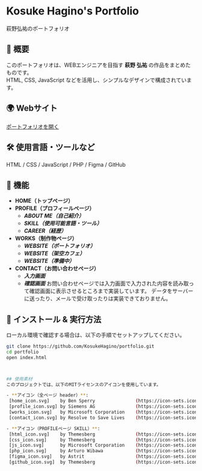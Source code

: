 # Kosuke Hagino's Portfolio
萩野弘祐のポートフォリオ

## 🌟 概要
このポートフォリオは、WEBエンジニアを目指す **萩野 弘祐** の作品をまとめたものです。  
HTML, CSS, JavaScript などを活用し、シンプルなデザインで構成されています。

## 🌍 Webサイト
[ポートフォリオを開く](https://KosukeHagino.github.io/portfolio/)

## 🛠 使用言語・ツールなど
HTML / CSS / JavaScript / PHP / Figma / GitHub

## 📌 機能
- **HOME（トップページ）**
- **PROFILE（プロフィールページ）**
    - ***ABOUT ME（自己紹介）***
    - ***SKILL（使用可能言語・ツール）***
    - ***CAREER（経歴）***
- **WORKS（制作物ページ）**
    - ***WEBSITE（ポートフォリオ）***
    - ***WEBSITE（架空カフェ）***
    - ***WEBSITE（準備中）***
- **CONTACT（お問い合わせページ）**
    - ***入力画面***
    - ***確認画面***
お問い合わせページでは入力画面で入力された内容を読み取って確認画面に表示させるところまで実装しています。
データをサーバーに送ったり、メールで受け取ったりは実装できておりません。    

## 🚀 インストール & 実行方法
ローカル環境で確認する場合は、以下の手順でセットアップしてください。

```bash
git clone https://github.com/KosukeHagino/portfolio.git
cd portfolio
open index.html



## 使用素材
このプロジェクトでは、以下のMITライセンスのアイコンを使用しています。

- **アイコン（全ページ header）**:
 [home_icon.svg]    by Ben Sperry               (https://icon-sets.iconify.design)
 [profile_icon.svg] by Siemens AG               (https://icon-sets.iconify.design)
 [works_icon.svg]   by Microsoft Corporation    (https://icon-sets.iconify.design)
 [contact_icon.svg] by Resolve to Save Lives    (https://icon-sets.iconify.design)

- **アイコン（PROFILEページ SKILL）**: 
 [html_icon.svg]    by Themesberg               (https://icon-sets.iconify.design)
 [css_icon.svg]     by Themesberg               (https://icon-sets.iconify.design)
 [js_icon.svg]      by Microsoft Corporation    (https://icon-sets.iconify.design)
 [php_icon.svg]     by Arturo Wibawa            (https://icon-sets.iconify.design)
 [figma_icon.svg]   by Astrit                   (https://icon-sets.iconify.design)
 [github_icon.svg]  by Themesberg               (https://icon-sets.iconify.design)

